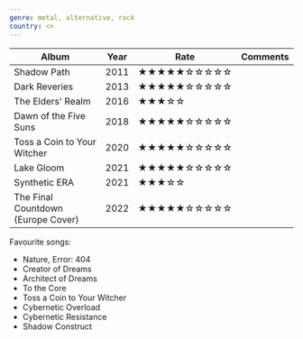 ```yaml
---
genre: metal, alternative, rock
country: <>
---
```


|Album|Year|Rate|Comments|
|-|-|-|-|
|Shadow Path|2011|★★★★★☆☆☆☆☆||
|Dark Reveries|2013|★★★★★☆☆☆☆☆||
|The Elders' Realm|2016|★★★☆☆||
|Dawn of the Five Suns|2018|★★★★★☆☆☆☆☆||
|Toss a Coin to Your Witcher|2020|★★★★★☆☆☆☆☆||
|Lake Gloom|2021|★★★★★☆☆☆☆☆||
|Synthetic ERA|2021|★★★☆☆||
|The Final Countdown (Europe Cover)|2022|★★★★★☆☆☆☆☆||


Favourite songs:
- Nature, Error: 404
- Creator of Dreams
- Architect of Dreams
- To the Core
- Toss a Coin to Your Witcher
- Cybernetic Overload
- Cybernetic Resistance
- Shadow Construct
